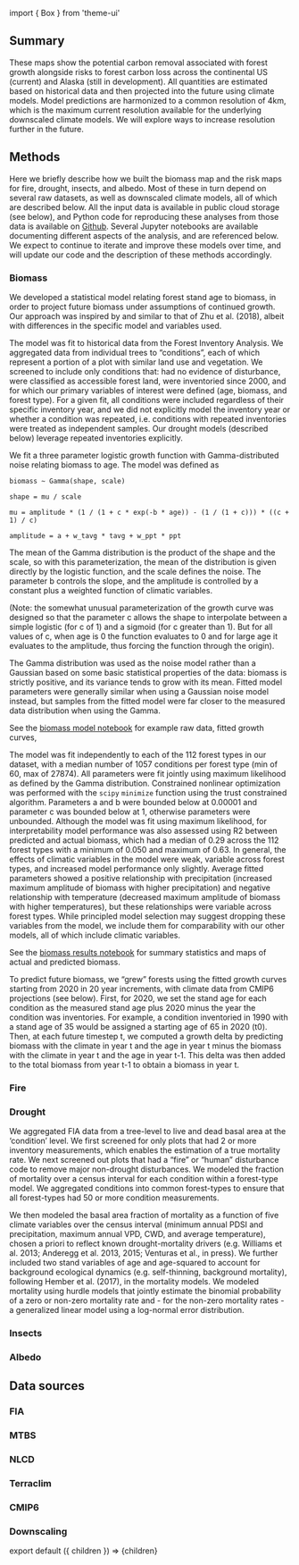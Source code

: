 import { Box } from 'theme-ui'

## Summary

These maps show the potential carbon removal associated with forest growth alongside risks to forest carbon loss across the continental US (current) and Alaska (still in development). All quantities are estimated based on historical data and then projected into the future using climate models. Model predictions are harmonized to a common resolution of 4km, which is the maximum current resolution available for the underlying downscaled climate models. We will explore ways to increase resolution further in the future.

## Methods

Here we briefly describe how we built the biomass map and the risk maps for fire, drought, insects, and albedo. Most of these in turn depend on several raw datasets, as well as downscaled climate models, all of which are described below. All the input data is available in public cloud storage (see below), and Python code for reproducing these analyses from those data is available on [Github](https://github.com/carbonplan/forests). Several Jupyter notebooks are available documenting different aspects of the analysis, and are referenced below. We expect to continue to iterate and improve these models over time, and will update our code and the description of these methods accordingly.

### Biomass

We developed a statistical model relating forest stand age to biomass, in order to project future biomass under assumptions of continued growth. Our approach was inspired by and similar to that of Zhu et al. (2018), albeit with differences in the specific model and variables used.

The model was fit to historical data from the Forest Inventory Analysis. We aggregated data from individual trees to “conditions”, each of which represent a portion of a plot with similar land use and vegetation. We screened to include only conditions that: had no evidence of disturbance, were classified as accessible forest land, were inventoried since 2000, and for which our primary variables of interest were defined (age, biomass, and forest type). For a given fit, all conditions were included regardless of their specific inventory year, and we did not explicitly model the inventory year or whether a condition was repeated, i.e. conditions with repeated inventories were treated as independent samples. Our drought models (described below) leverage repeated inventories explicitly.

We fit a three parameter logistic growth function with Gamma-distributed noise relating biomass to age. The model was defined as

`biomass ~ Gamma(shape, scale)`

`shape = mu / scale`

`mu = amplitude * (1 / (1 + c * exp(-b * age)) - (1 / (1 + c))) * ((c + 1) / c)`

`amplitude = a + w_tavg * tavg + w_ppt * ppt`

The mean of the Gamma distribution is the product of the shape and the scale, so with this parameterization, the mean of the distribution is given directly by the logistic function, and the scale defines the noise. The parameter b controls the slope, and the amplitude is controlled by a constant plus a weighted function of climatic variables. 

(Note: the somewhat unusual parameterization of the growth curve was designed so that the parameter c allows the shape to interpolate between a simple logistic (for c of 1) and a sigmoid (for c greater than 1). But for all values of c, when age is 0 the function evaluates to 0 and for large age it evaluates to the amplitude, thus forcing the function through the origin). 

The Gamma distribution was used as the noise model rather than a Gaussian based on some basic statistical properties of the data: biomass is strictly positive, and its variance tends to grow with its mean. Fitted model parameters were generally similar when using a Gaussian noise model instead, but samples from the fitted model were far closer to the measured data distribution when using the Gamma.

See the [biomass model notebook]() for example raw data, fitted growth curves, 

The model was fit independently to each of the 112 forest types in our dataset, with a median number of 1057 conditions per forest type (min of 60, max of 27874). All parameters were fit jointly using maximum likelihood as defined by the Gamma distribution. Constrained nonlinear optimization was performed with the `scipy` `minimize` function using the trust constrained algorithm. Parameters a and b were bounded below at 0.00001 and parameter c was bounded below at 1, otherwise parameters were unbounded. Although the model was fit using maximum likelihood, for interpretability model performance was also assessed using R2 between predicted and actual biomass, which had a median of 0.29 across the 112 forest types with a minimum of 0.050 and maximum of 0.63. In general, the effects of climatic variables in the model were weak, variable across forest types, and increased model performance only slightly. Average fitted parameters showed a positive relationship with precipitation (increased maximum amplitude of biomass with higher precipitation) and negative relationship with temperature (decreased maximum amplitude of biomass with higher temperatures), but these relationships were variable across forest types. While principled model selection may suggest dropping these variables from the model, we include them for comparability with our other models, all of which include climatic variables.

See the [biomass results notebook]() for summary statistics and maps of actual and predicted biomass.

To predict future biomass, we “grew” forests using the fitted growth curves starting from 2020 in 20 year increments, with climate data from CMIP6 projections (see below). First, for 2020, we set the stand age for each condition as the measured stand age plus 2020 minus the year the condition was inventories. For example, a condition inventoried in 1990 with a stand age of 35 would be assigned a starting age of 65 in 2020 (t0). Then, at each future timestep t, we computed a growth delta by predicting biomass with the climate in year t and the age in year t minus the biomass with the climate in year t and the age in year t-1. This delta was then added to the total biomass from year t-1 to obtain a biomass in year t.

### Fire

### Drought

We aggregated FIA data from a tree-level to live and dead basal area at the ‘condition’ level. We first screened for only plots that had 2 or more inventory measurements, which enables the estimation of a true mortality rate. We next screened out plots that had a “fire” or “human” disturbance code to remove major non-drought disturbances. We modeled the fraction of mortality over a census interval for each condition within a forest-type model. We aggregated conditions into common forest-types to ensure that all forest-types had 50 or more condition measurements. 

We then modeled the basal area fraction of mortality as a function of five climate variables over the census interval (minimum annual PDSI and precipitation, maximum annual VPD, CWD, and average temperature), chosen a priori to reflect known drought-mortality drivers (e.g. Williams et al. 2013; Anderegg et al. 2013, 2015; Venturas et al., in press). We further included two stand variables of age and age-squared to account for background ecological dynamics (e.g. self-thinning, background mortality), following Hember et al. (2017), in the mortality models. We modeled mortality using hurdle models that jointly estimate the binomial probability of a zero or non-zero mortality rate and - for the non-zero mortality rates - a generalized linear model using a log-normal error distribution. 

### Insects

### Albedo

## Data sources

### FIA

### MTBS

### NLCD

### Terraclim

### CMIP6

### Downscaling

export default ({ children }) => <Box>{children}</Box>